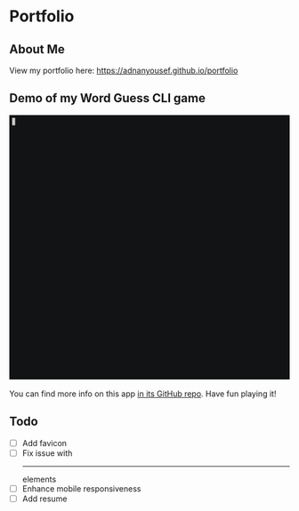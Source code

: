 # Portfolio

## About Me
View my portfolio here: https://adnanyousef.github.io/portfolio

## Demo of my Word Guess CLI game
<p align="center">
<img src="https://github.com/adnanyousef/portfolio/raw/master/assets/images/word-guess.gif" alt="Word Guess Demo">
</p>

You can find more info on this app [in its GitHub repo](https://github.com/adnanyousef/word-guess-cli). Have fun playing it!

## Todo
- [ ] Add favicon
- [ ] Fix issue with <hr> elements
- [ ] Enhance mobile responsiveness
- [ ] Add resume